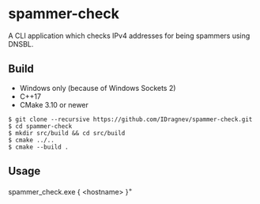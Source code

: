# spammer-check

A CLI application which checks IPv4 addresses for being spammers using DNSBL.

## Build
 - Windows only (because of Windows Sockets 2)
 - C++17
 - CMake 3.10 or newer
 
 ```
 $ git clone --recursive https://github.com/IDragnev/spammer-check.git   
 $ cd spammer-check  
 $ mkdir src/build && cd src/build  
 $ cmake ../..  
 $ cmake --build .  
 ```
 
 ## Usage
  spammer_check.exe { \<hostname\> }<sup>+<sup/>

